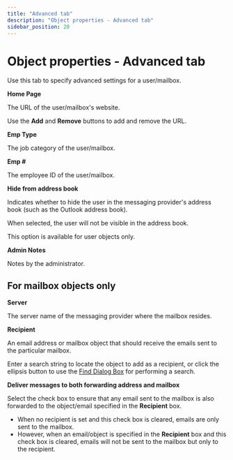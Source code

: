 ```yaml
---
title: "Advanced tab"
description: "Object properties - Advanced tab"
sidebar_position: 20
---
```


# Object properties - Advanced tab

Use this tab to specify advanced settings for a user/mailbox.

**Home Page**

The URL of the user/mailbox's website.

Use the **Add** and **Remove** buttons to add and remove the URL.

**Emp Type**

The job category of the user/mailbox.

**Emp #**

The employee ID of the user/mailbox.

**Hide from address book**

Indicates whether to hide the user in the messaging provider's address book (such as the Outlook
address book).

When selected, the user will not be visible in the address book.

This option is available for user objects only.

**Admin Notes**

Notes by the administrator.

## For mailbox objects only

**Server**

The server name of the messaging provider where the mailbox resides.

**Recipient**

An email address or mailbox object that should receive the emails sent to the particular mailbox.

Enter a search string to locate the object to add as a recipient, or click the ellipsis button to
use the [Find Dialog Box](/docs/directorymanager/11.0/portal/generalfeatures/find.md) for performing
a search.

**Deliver messages to both forwarding address and mailbox**

Select the check box to ensure that any email sent to the mailbox is also forwarded to the
object/email specified in the **Recipient** box.

- When no recipient is set and this check box is cleared, emails are only sent to the mailbox.
- However, when an email/object is specified in the **Recipient** box and this check box is cleared,
  emails will not be sent to the mailbox but only to the recipient.
